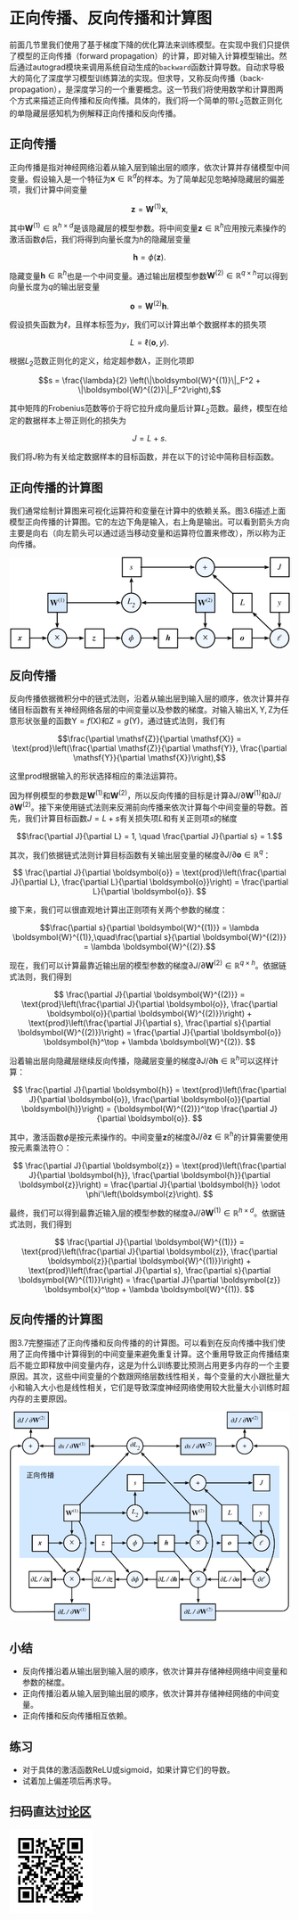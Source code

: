 # 正向传播、反向传播和计算图

前面几节里我们使用了基于梯度下降的优化算法来训练模型。在实现中我们只提供了模型的正向传播（forward propagation）的计算，即对输入计算模型输出。然后通过autograd模块来调用系统自动生成的`backward`函数计算导数。自动求导极大的简化了深度学习模型训练算法的实现。但求导，又称反向传播（back-propagation），是深度学习的一个重要概念。这一节我们将使用数学和计算图两个方式来描述正向传播和反向传播。具体的，我们将一个简单的带$L_2$范数正则化的单隐藏层感知机为例解释正向传播和反向传播。

## 正向传播

正向传播是指对神经网络沿着从输入层到输出层的顺序，依次计算并存储模型中间变量。假设输入是一个特征为$\boldsymbol{x} \in \mathbb{R}^d$的样本。为了简单起见忽略掉隐藏层的偏差项，我们计算中间变量

$$\boldsymbol{z} = \boldsymbol{W}^{(1)} \boldsymbol{x},$$

其中$\boldsymbol{W}^{(1)} \in \mathbb{R}^{h \times d}$是该隐藏层的模型参数。将中间变量$\boldsymbol{z} \in \mathbb{R}^h$应用按元素操作的激活函数$\phi$后，我们将得到向量长度为$h$的隐藏层变量

$$\boldsymbol{h} = \phi (\boldsymbol{z}).$$

隐藏变量$\boldsymbol{h} \in \mathbb{R}^h$也是一个中间变量。通过输出层模型参数$\boldsymbol{W}^{(2)} \in \mathbb{R}^{q \times h}$可以得到向量长度为$q$的输出层变量

$$\boldsymbol{o} = \boldsymbol{W}^{(2)} \boldsymbol{h}.$$

假设损失函数为$\ell$，且样本标签为$y$，我们可以计算出单个数据样本的损失项

$$L = \ell(\boldsymbol{o}, y).$$

根据$L_2$范数正则化的定义，给定超参数$\lambda$，正则化项即

$$s = \frac{\lambda}{2} \left(\|\boldsymbol{W}^{(1)}\|_F^2 + \|\boldsymbol{W}^{(2)}\|_F^2\right),$$

其中矩阵的Frobenius范数等价于将它拉升成向量后计算$L_2$范数。最终，模型在给定的数据样本上带正则化的损失为

$$J = L + s.$$

我们将$J$称为有关给定数据样本的目标函数，并在以下的讨论中简称目标函数。


## 正向传播的计算图

我们通常绘制计算图来可视化运算符和变量在计算中的依赖关系。图3.6描述上面模型正向传播的计算图。它的左边下角是输入，右上角是输出。可以看到箭头方向主要是向右（向左箭头可以通过适当移动变量和运算符位置来修改），所以称为正向传播。

![正向传播的计算图。其中方框代表变量，圆圈代表运算符，箭头表示依赖关系。](../img/forward.svg)


## 反向传播

反向传播依据微积分中的链式法则，沿着从输出层到输入层的顺序，依次计算并存储目标函数有关神经网络各层的中间变量以及参数的梯度。对输入输出$\mathsf{X}, \mathsf{Y}, \mathsf{Z}$为任意形状张量的函数$\mathsf{Y}=f(\mathsf{X})$和$\mathsf{Z}=g(\mathsf{Y})$，通过链式法则，我们有

$$\frac{\partial \mathsf{Z}}{\partial \mathsf{X}} = \text{prod}\left(\frac{\partial \mathsf{Z}}{\partial \mathsf{Y}}, \frac{\partial \mathsf{Y}}{\partial \mathsf{X}}\right),$$

这里$\text{prod}$根据输入的形状选择相应的乘法运算符。

因为样例模型的参数是$\boldsymbol{W}^{(1)}$和$\boldsymbol{W}^{(2)}$，所以反向传播的目标是计算$\partial J/\partial \boldsymbol{W}^{(1)}$和$\partial J/\partial \boldsymbol{W}^{(2)}$。接下来使用链式法则来反溯前向传播来依次计算每个中间变量的导数。首先，我们计算目标函数$J=L+s$有关损失项$L$和有关正则项$s$的梯度

$$\frac{\partial J}{\partial L} = 1, \quad \frac{\partial J}{\partial s} = 1.$$

其次，我们依据链式法则计算目标函数有关输出层变量的梯度$\partial J/\partial \boldsymbol{o} \in \mathbb{R}^q$：

$$
\frac{\partial J}{\partial \boldsymbol{o}}
= \text{prod}\left(\frac{\partial J}{\partial L}, \frac{\partial L}{\partial \boldsymbol{o}}\right)
= \frac{\partial L}{\partial \boldsymbol{o}}.
$$


接下来，我们可以很直观地计算出正则项有关两个参数的梯度：

$$\frac{\partial s}{\partial \boldsymbol{W}^{(1)}} = \lambda \boldsymbol{W}^{(1)},\quad\frac{\partial s}{\partial \boldsymbol{W}^{(2)}} = \lambda \boldsymbol{W}^{(2)}.$$


现在，我们可以计算最靠近输出层的模型参数的梯度$\partial J/\partial \boldsymbol{W}^{(2)} \in \mathbb{R}^{q \times h}$。依据链式法则，我们得到

$$
\frac{\partial J}{\partial \boldsymbol{W}^{(2)}}
= \text{prod}\left(\frac{\partial J}{\partial \boldsymbol{o}}, \frac{\partial \boldsymbol{o}}{\partial \boldsymbol{W}^{(2)}}\right) + \text{prod}\left(\frac{\partial J}{\partial s}, \frac{\partial s}{\partial \boldsymbol{W}^{(2)}}\right)
= \frac{\partial J}{\partial \boldsymbol{o}} \boldsymbol{h}^\top + \lambda \boldsymbol{W}^{(2)}.
$$


沿着输出层向隐藏层继续反向传播，隐藏层变量的梯度$\partial J/\partial \boldsymbol{h} \in \mathbb{R}^h$可以这样计算：

$$
\frac{\partial J}{\partial \boldsymbol{h}}
= \text{prod}\left(\frac{\partial J}{\partial \boldsymbol{o}}, \frac{\partial \boldsymbol{o}}{\partial \boldsymbol{h}}\right)
= {\boldsymbol{W}^{(2)}}^\top \frac{\partial J}{\partial \boldsymbol{o}}.
$$


其中，激活函数$\phi$是按元素操作的。中间变量$\boldsymbol{z}$的梯度$\partial J/\partial \boldsymbol{z} \in \mathbb{R}^h$的计算需要使用按元素乘法符$\odot$：

$$
\frac{\partial J}{\partial \boldsymbol{z}}
= \text{prod}\left(\frac{\partial J}{\partial \boldsymbol{h}}, \frac{\partial \boldsymbol{h}}{\partial \boldsymbol{z}}\right)
= \frac{\partial J}{\partial \boldsymbol{h}} \odot \phi'\left(\boldsymbol{z}\right).
$$

最终，我们可以得到最靠近输入层的模型参数的梯度$\partial J/\partial \boldsymbol{W}^{(1)} \in \mathbb{R}^{h \times d}$。依据链式法则，我们得到

$$
\frac{\partial J}{\partial \boldsymbol{W}^{(1)}}
= \text{prod}\left(\frac{\partial J}{\partial \boldsymbol{z}}, \frac{\partial \boldsymbol{z}}{\partial \boldsymbol{W}^{(1)}}\right) + \text{prod}\left(\frac{\partial J}{\partial s}, \frac{\partial s}{\partial \boldsymbol{W}^{(1)}}\right)
= \frac{\partial J}{\partial \boldsymbol{z}} \boldsymbol{x}^\top + \lambda \boldsymbol{W}^{(1)}.
$$

## 反向传播的计算图

图3.7完整描述了正向传播和反向传播的的计算图。可以看到在反向传播中我们使用了正向传播中计算得到的中间变量来避免重复计算。这个重用导致正向传播结束后不能立即释放中间变量内存，这是为什么训练要比预测占用更多内存的一个主要原因。其次，这些中间变量的个数跟网络层数线性相关，每个变量的大小跟批量大小和输入大小也是线性相关，它们是导致深度神经网络使用较大批量大小训练时超内存的主要原因。

![正向传播和反向传播的计算图，其中正向传播部分在阴影框中。下半部是各个中间变量关于$L$的导数，上半部则是关于$s$和$J$的导数。](../img/backward.svg)


## 小结

* 反向传播沿着从输出层到输入层的顺序，依次计算并存储神经网络中间变量和参数的梯度。
* 正向传播沿着从输入层到输出层的顺序，依次计算并存储神经网络的中间变量。
* 正向传播和反向传播相互依赖。


## 练习

* 对于具体的激活函数ReLU或sigmoid，如果计算它们的导数。
* 试着加上偏差项后再求导。

## 扫码直达[讨论区](https://discuss.gluon.ai/t/topic/3710)

![](../img/qr_backprop.svg)
